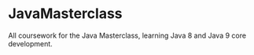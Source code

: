 # JavaMasterclass
All coursework for the Java Masterclass, learning Java 8 and Java 9 core development.
